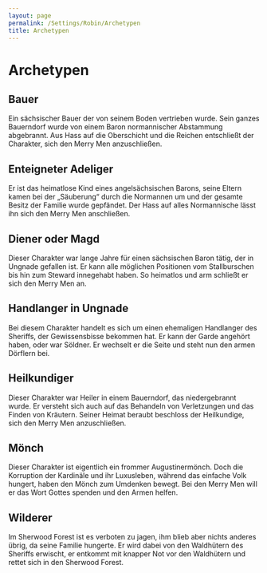 ```yaml
---
layout: page
permalink: /Settings/Robin/Archetypen
title: Archetypen
---
```


# Archetypen

## Bauer

Ein sächsischer Bauer der von seinem Boden vertrieben wurde. Sein ganzes Bauerndorf wurde von einem Baron normannischer Abstammung abgebrannt. Aus Hass auf die Oberschicht und die Reichen entschließt der Charakter, sich den Merry Men anzuschließen.

## Enteigneter Adeliger

Er ist das heimatlose Kind eines angelsächsischen Barons, seine Eltern kamen bei der „Säuberung“ durch die Normannen um und der gesamte Besitz der Familie wurde gepfändet. Der Hass auf alles Normannische lässt ihn sich den Merry Men anschließen.

## Diener oder Magd

Dieser Charakter war lange Jahre für einen sächsischen Baron tätig, der in Ungnade gefallen ist. Er kann alle möglichen Positionen vom Stallburschen bis hin zum Steward innegehabt haben. So heimatlos und arm schließt er sich den Merry Men an.

## Handlanger in Ungnade

Bei diesem Charakter handelt es sich um einen ehemaligen Handlanger des Sheriffs, der Gewissensbisse bekommen hat. Er kann der Garde angehört haben, oder war Söldner. Er wechselt er die Seite und steht nun den armen Dörflern bei.

## Heilkundiger

Dieser Charakter war Heiler in einem Bauerndorf, das niedergebrannt wurde. Er versteht sich auch auf das Behandeln von Verletzungen und das Finden von Kräutern. Seiner Heimat beraubt beschloss der Heilkundige, sich den Merry Men anzuschließen.

## Mönch

Dieser Charakter ist eigentlich ein frommer Augustinermönch. Doch die Korruption der Kardinäle und ihr Luxusleben, während das einfache Volk hungert, haben den Mönch zum Umdenken bewegt. Bei den Merry Men will er das Wort Gottes spenden und den Armen helfen.

## Wilderer

Im Sherwood Forest ist es verboten zu jagen, ihm blieb aber nichts anderes übrig, da seine Familie hungerte. Er wird dabei von den Waldhütern des Sheriffs erwischt, er entkommt mit knapper Not vor den Waldhütern und rettet sich in den Sherwood Forest.
